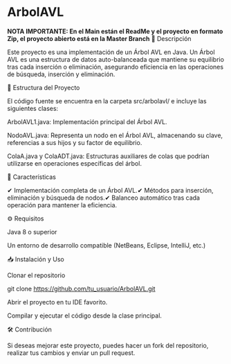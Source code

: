 # ArbolAVL
**NOTA IMPORTANTE: En el Main están el ReadMe y el proyecto en formato Zip, el proyecto abierto está en la Master Branch**
📌 Descripción

Este proyecto es una implementación de un Árbol AVL en Java. Un Árbol AVL es una estructura de datos auto-balanceada que mantiene su equilibrio tras cada inserción o eliminación, asegurando eficiencia en las operaciones de búsqueda, inserción y eliminación.

📂 Estructura del Proyecto

El código fuente se encuentra en la carpeta src/arbolavl/ e incluye las siguientes clases:

ArbolAVL1.java: Implementación principal del Árbol AVL.

NodoAVL.java: Representa un nodo en el Árbol AVL, almacenando su clave, referencias a sus hijos y su factor de equilibrio.

ColaA.java y ColaADT.java: Estructuras auxiliares de colas que podrían utilizarse en operaciones específicas del árbol.

🚀 Características

✔ Implementación completa de un Árbol AVL.✔ Métodos para inserción, eliminación y búsqueda de nodos.✔ Balanceo automático tras cada operación para mantener la eficiencia.

⚙ Requisitos

Java 8 o superior

Un entorno de desarrollo compatible (NetBeans, Eclipse, IntelliJ, etc.)

📥 Instalación y Uso

Clonar el repositorio

git clone https://github.com/tu_usuario/ArbolAVL.git

Abrir el proyecto en tu IDE favorito.

Compilar y ejecutar el código desde la clase principal.

🛠 Contribución

Si deseas mejorar este proyecto, puedes hacer un fork del repositorio, realizar tus cambios y enviar un pull request.
